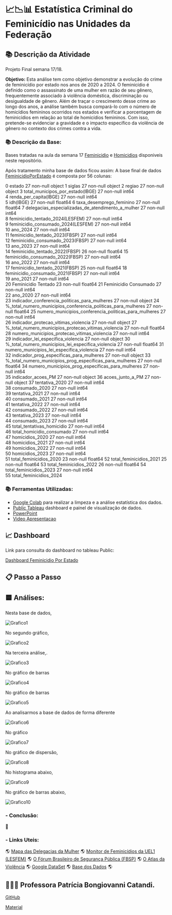 # 📈📉📊 Estatística Criminal do Feminicídio nas Unidades da Federação

## 📚 Descrição da Atividade

Projeto Final semana 17/18.

**Objetivo:** Esta análise tem como objetivo demonstrar a evolução do crime de feminicídio por estado nos anos de 2020 a 2024. 
O feminicídio é definido como o assassinato de uma mulher em razão de seu gênero, 
frequentemente associado à violência doméstica, discriminação ou desigualdade de gênero. 
Além de traçar o crescimento desse crime ao longo dos anos, 
a análise também busca compará-lo com o número de homicídios femininos ocorridos nos estados e verificar a 
porcentagem de feminicídios em relação ao total de homicídios femininos. Com isso, pretende-se evidenciar a 
gravidade e o impacto específico da violência de gênero no contexto dos crimes contra a vida.

  ### 📚 Descrição da Base:

Bases tratadas na aula da semana 17 [Feminicidio](https://github.com/CarolyneS14/on33-python-s17-s18-projeto-final/blob/main/database-Feminicidio.csv) 
e [Homicidios](https://github.com/CarolyneS14/on33-python-s17-s18-projeto-final/blob/main/homicidios_femininos.csv) disponiveis neste repositório.

Após tratamento minha base de dados ficou assim:
A base final de dados [FeminicidioPorEstado](https://github.com/CarolyneS14/on33-python-s17-s18-projeto-final/blob/main/feminicidio.csv) é composta por 56 colunas:

 0   estado                                                         27 non-null     object 
 1   siglas                                                         27 non-null     object 
 2   regiao                                                         27 non-null     object 
 3   total_municipos_por_estado(IBGE)                               27 non-null     int64  
 4   renda_per_capita(IBGE)                                         27 non-null     int64  
 5   idh(IBGE)                                                      27 non-null     float64
 6   taxa_desemprego_feminino                                       27 non-null     float64
 7   delegacias_especializadas_de_atendimento_a_mulher              27 non-null     int64  
 8   feminicidio_tentado_2024(LESFEM)                               27 non-null     int64  
 9   feminicidio_consumado_2024(LESFEM)                             27 non-null     int64  
 10  ano_2024                                                       27 non-null     int64  
 11  feminicidio_tentado_2023(FBSP)                                 27 non-null     int64  
 12  feminicidio_consumado_2023(FBSP)                               27 non-null     int64  
 13  ano_2023                                                       27 non-null     int64  
 14  feminicidio_tentado_2022(FBSP)                                 26 non-null     float64
 15  feminicidio_consumado_2022(FBSP)                               27 non-null     int64  
 16  ano_2022                                                       27 non-null     int64  
 17  feminicidio_tentado_2021(FBSP)                                 25 non-null     float64
 18  feminicidio_consumado_2021(FBSP)                               27 non-null     int64  
 19  ano_2021                                                       27 non-null     int64  
 20  Feminicidio Tentado                                            23 non-null     float64
 21  Feminicidio Consumado                                          27 non-null     int64  
 22  ano_2020                                                       27 non-null     int64  
 23  indicador_conferencia_politicas_para_mulheres                  27 non-null     object 
 24  %_total_numero_municipios_conferencia_politicas_para_mulheres  27 non-null     float64
 25  numero_municipios_conferencia_politicas_para_mulheres          27 non-null     int64  
 26  indicador_protecao_vitimas_violencia                           27 non-null     object 
 27  %_total_numero_municipios_protecao_vitimas_violencia           27 non-null     float64
 28  numero_municipios_protecao_vitimas_violencia                   27 non-null     int64  
 29  indicador_lei_especifica_violencia                             27 non-null     object 
 30  %_total_numero_municipios_lei_especifica_violencia             27 non-null     float64
 31  numero_municipios_lei_especifica_violencia                     27 non-null     int64  
 32  indicador_prog_específicas_para_mulheres                       27 non-null     object 
 33  %_total_numero_municipios_prog_específicas_para_mulheres       27 non-null     float64
 34  numero_municipios_prog_específicas_para_mulheres               27 non-null     int64  
 35  indicador_acoes_PM                                             27 non-null     object 
 36  acoes_junto_a_PM                                               27 non-null     object 
 37  tentativa_2020                                                 27 non-null     int64  
 38  consumado_2020                                                 27 non-null     int64  
 39  tentativa_2021                                                 27 non-null     int64  
 40  consumado_2021                                                 27 non-null     int64  
 41  tentativa_2022                                                 27 non-null     int64  
 42  consumado_2022                                                 27 non-null     int64  
 43  tentativa_2023                                                 27 non-null     int64  
 44  consumado_2023                                                 27 non-null     int64  
 45  total_tentativas_homicidio                                     27 non-null     int64  
 46  total_homicidio_consumado                                      27 non-null     int64  
 47  homicidios_2020                                                27 non-null     int64  
 48  homicidios_2021                                                27 non-null     int64  
 49  homicidios_2022                                                27 non-null     int64  
 50  homicidios_2023                                                27 non-null     int64  
 51  total_feminicidios_2020                                        23 non-null     float64
 52  total_feminicidios_2021                                        25 non-null     float64
 53  total_feminicidios_2022                                        26 non-null     float64
 54  total_feminicidios_2023                                        27 non-null     int64  
 55  total_feminicidios_2024

  ### 📚 Ferramentas Utilizadas:
  
- [Google Colab](https://colab.research.google.com/drive/1kBkcopqrCuFdA_tWDo7EajIDLIsOxBSM?usp=sharing) para realizar a limpeza e a análise estatística dos dados.
- [Public Tableau](https://public.tableau.com/app/profile/carolyne.santos.de.oliveira/viz/on33-python-s17-s18-projeto-finalEstatsticaCriminaldoFeminicdionasUnidadesdaFederao/Apresentao) dashboard e painel de visualização de dados.
- [PowerPoint](https://docs.google.com/presentation/d/1-cumN-GNFIULjQmLKfj6SaBLprnBsW-P/edit?usp=drive_link&ouid=103014318842924902559&rtpof=true&sd=true)
- [Video Apresentacao](https://drive.google.com/file/d/1lZxBdchThomdWXp4tqIjX7Kd5q6aqgaS/view?usp=drive_link)

## 📈 Dashboard

Link para consulta do dashboard no tableau Public:

[Dashboard Feminicidio Por Estado](https://public.tableau.com/app/profile/carolyne.santos.de.oliveira/viz/on33-python-s17-s18-projeto-finalEstatsticaCriminaldoFeminicdionasUnidadesdaFederao/Apresentao)

## 📋 Passo a Passo

## 🟦 Análises:

Nesta base de dados,

![Grafico1]( )

No segundo gráfico, 

![Grafico2]( )

Na terceira análise,.

![Grafico3]( )

No gráfico de barras

![Grafico4]( )

No gráfico de barras

![Grafico5]( )

Ao analisarmos a base de dados de forma diferente

![Grafico6]( )

No gráfico 

![Grafico7]( )

No gráfico de dispersão, 

![Grafico8]( )

No histograma abaixo,

![Grafico9]( )

No gráfico de barras abaixo, 

![Grafico10]( )

 ### - Conclusão:

🌟 
    
 ### - Links Uteis:

🌎 [Mapa das Delegacias da Mulher](https://azmina.com.br/projetos/delegacia-da-mulher/)
🌎 [Monitor de Feminicídios da UEL1 (LESFEM)](https://sites.uel.br/lesfem/monitor-brasil/)
🌎 [O Fórum Brasileiro de Segurança Pública (FBSP)](https://forumseguranca.org.br/painel-violencia-contra-a-mulher/)
🌎 [O Atlas da Violência](https://www.ipea.gov.br/atlasviolencia/quem/3/sobre)
🌎 [Google DataSet](https://datasetsearch.research.google.com/search?src=0&query=feminic%C3%ADdio&docid=L2cvMTFrcGQyN3d4MQ%3D%3D)
🌎 [Base dos Dados](https://basedosdados.org/)
🌎 []()

## 👩🏻‍🏫 Professora Patrícia Bongiovanni Catandi.
[GitHub](https://github.com/patriciacatandi "Patricia Catandi")

[Material](https://github.com/CarolyneS14/on33-python-s17-s18-projeto-final/blob/main/S17S18-Projeto-Livre.pdf)
